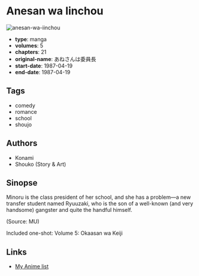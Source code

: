 # Anesan wa Iinchou

![anesan-wa-iinchou](https://cdn.myanimelist.net/images/manga/3/181484.jpg)

-   **type**: manga
-   **volumes**: 5
-   **chapters**: 21
-   **original-name**: あねさんは委員長
-   **start-date**: 1987-04-19
-   **end-date**: 1987-04-19

## Tags

-   comedy
-   romance
-   school
-   shoujo

## Authors

-   Konami
-   Shouko (Story & Art)

## Sinopse

Minoru is the class president of her school, and she has a problem—a new transfer student named Ryuuzaki, who is the son of a well-known (and very handsome) gangster and quite the handful himself.

(Source: MU)

Included one-shot:
Volume 5: Okaasan wa Keiji

## Links

-   [My Anime list](https://myanimelist.net/manga/100210/Anesan_wa_Iinchou)
